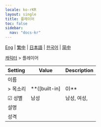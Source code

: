 ```yaml
---
locale: ko-rKR
layout: single
title: 플레이어
toc: false
sidebar:
  nav: "docs-kr"
---
```

[Eng](/dancexr/menu/2025.4/chat/chat_player) | [繁中](/tw/dancexr/menu/2025.4/chat/chat_player) | [日本語](/jp/dancexr/menu/2025.4/chat/chat_player) | [한국어](/kr/dancexr/menu/2025.4/chat/chat_player) | [简中](/zh/dancexr/menu/2025.4/chat/chat_player)

[캐릭터](../menu#캐릭터) > 플레이어



| Setting | Value | Description |
| :--- | --- | :--- |
|<nobr> 이름</nobr>|| 
|<nobr> > 목소리</nobr>| **([built-in]|0)** | ([built-in]|0), ([built-in]|1), ([built-in]|2), ([built-in]|3), ([built-in]|4), ([built-in]|5), ([built-in]|6), ([built-in]|7), ([built-in]|8), ([built-in]|9), ([built-in]|10), ([built-in]|11), ([built-in]|12), ([built-in]|13), ([built-in]|14), ([built-in]|15), ([built-in]|16), ([built-in]|17), ([built-in]|18), ([built-in]|19),  |
|<nobr>☑ 성별</nobr>| 남성 | 남성, 여성, 
|<nobr> 설명</nobr>|| 
|<nobr> 성격</nobr>|| 
